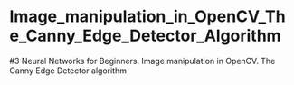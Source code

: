 # Image_manipulation_in_OpenCV_The_Canny_Edge_Detector_Algorithm
#3 Neural Networks for Beginners. Image manipulation in OpenCV. The Canny Edge Detector algorithm 
